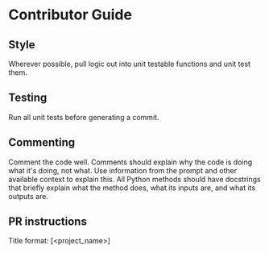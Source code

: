 # Contributor Guide

## Style
Wherever possible, pull logic out into unit testable functions and unit test them. 

## Testing
Run all unit tests before generating a commit.

## Commenting
Comment the code well. Comments should explain why the code is doing what it's doing, not what. Use information from the prompt and other available context to explain this. 
All Python methods should have docstrings that briefly explain what the method does, what its inputs are, and what its outputs are.

## PR instructions
Title format: [<project_name>] <Title>
